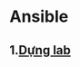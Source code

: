 # Ansible
## 1.[Dựng lab](https://github.com/PhamKhahn/Tong-hop-Note/blob/master/Ansible/1.%20D%E1%BB%B1ng%20lab.md)

